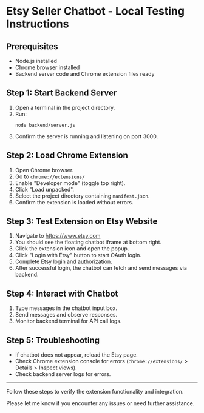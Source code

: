 # Etsy Seller Chatbot - Local Testing Instructions

## Prerequisites
- Node.js installed
- Chrome browser installed
- Backend server code and Chrome extension files ready

## Step 1: Start Backend Server
1. Open a terminal in the project directory.
2. Run:
   ```
   node backend/server.js
   ```
3. Confirm the server is running and listening on port 3000.

## Step 2: Load Chrome Extension
1. Open Chrome browser.
2. Go to `chrome://extensions/`
3. Enable "Developer mode" (toggle top right).
4. Click "Load unpacked".
5. Select the project directory containing `manifest.json`.
6. Confirm the extension is loaded without errors.

## Step 3: Test Extension on Etsy Website
1. Navigate to https://www.etsy.com
2. You should see the floating chatbot iframe at bottom right.
3. Click the extension icon and open the popup.
4. Click "Login with Etsy" button to start OAuth login.
5. Complete Etsy login and authorization.
6. After successful login, the chatbot can fetch and send messages via backend.

## Step 4: Interact with Chatbot
1. Type messages in the chatbot input box.
2. Send messages and observe responses.
3. Monitor backend terminal for API call logs.

## Step 5: Troubleshooting
- If chatbot does not appear, reload the Etsy page.
- Check Chrome extension console for errors (`chrome://extensions/` > Details > Inspect views).
- Check backend server logs for errors.

---

Follow these steps to verify the extension functionality and integration.

Please let me know if you encounter any issues or need further assistance.
